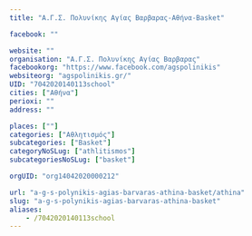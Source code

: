```yaml
---
title: "Α.Γ.Σ. Πολυνίκης Αγίας Βαρβαρας-Αθήνα-Basket"

facebook: ""

website: ""
organisation: "Α.Γ.Σ. Πολυνίκης Αγίας Βαρβαρας"
facebookorg: "https://www.facebook.com/agspolinikis"
websiteorg: "agspolinikis.gr/"
UID: "7042020140113school"
cities: ["Αθήνα"]
perioxi: ""
address: ""

places: [""]
categories: ["Αθλητισμός"]
subcategories: ["Basket"]
categoryNoSLug: ["athlitismos"]
subcategoriesNoSLug: ["basket"]

orgUID: "org14042020000212"

url: "a-g-s-polynikis-agias-barvaras-athina-basket/athina"
slug: "a-g-s-polynikis-agias-barvaras-athina-basket"
aliases:
    - /7042020140113school
---
```





